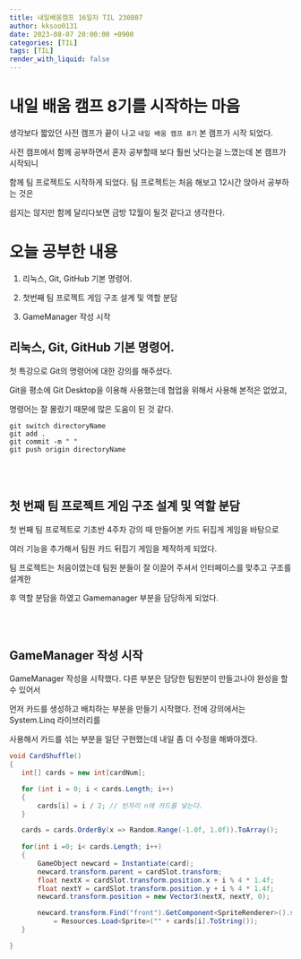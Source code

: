 ```yaml
---
title: 내일배움캠프 16일차 TIL 230807
author: kksoo0131
date: 2023-08-07 20:00:00 +0900
categories: [TIL]
tags: [TIL]
render_with_liquid: false
---
```


# 내일 배움 캠프 8기를 시작하는 마음

생각보다 짧았던 사전 캠프가 끝이 나고 `내일 배움 캠프 8기` 본 캠프가 시작 되었다.

사전 캠프에서 함께 공부하면서 혼자 공부할때 보다 훨씬 낫다는걸 느꼈는데 본 캠프가 시작되니

함께 팀 프로젝트도 시작하게 되었다. 팀 프로젝트는 처음 해보고 12시간 앉아서 공부하는 것은

쉽지는 않지만 함께 달리다보면 금방 12월이 될것 같다고 생각한다.


# 오늘 공부한 내용

1. 리눅스, Git, GitHub 기본 명령어.

2. 첫번째 팀 프로젝트 게임 구조 설계 및 역할 분담

3. GameManager 작성 시작


## 리눅스, Git, GitHub 기본 명령어.

첫 특강으로 Git의 명령어에 대한 강의를 해주셨다.

Git을 평소에 Git Desktop을 이용해 사용했는데 협업을 위해서 사용해 본적은 없었고,

명령어는 잘 몰랐기 때문에 많은 도움이 된 것 같다.

```
git switch directoryName
git add .
git commit -m " "
git push origin directoryName
```



<br/>
<br/>

## 첫 번째 팀 프로젝트 게임 구조 설계 및 역할 분담

첫 번째 팀 프로젝트로 기초반 4주차 강의 때 만들어본 카드 뒤집게 게임을 바탕으로

여러 기능을 추가해서 팀원 카드 뒤집기 게임을 제작하게 되었다.

팀 프로젝트는 처음이였는데 팀원 분들이 잘 이끌어 주셔서 인터페이스를 맞추고 구조를 설계한
 
 후 역할 분담을 하였고 Gamemanager 부분을 담당하게 되었다.

 <br/>
 <br/>

 ## GameManager 작성 시작

 GameManager 작성을 시작했다. 다른 부분은 담당한 팀원분이 만들고나야 완성을 할 수 있어서

 먼저 카드를 생성하고 배치하는 부분을 만들기 시작했다. 전에 강의에서는 System.Linq 라이브러리를

 사용해서 카드를 섞는 부분을 일단 구현했는데 내일 좀 더 수정을 해봐야겠다.

 ```cs
void CardShuffle()
{
    int[] cards = new int[cardNum];

    for (int i = 0; i < cards.Length; i++)
    {
        cards[i] = i / 2; // 빈자리 n에 카드를 넣는다.
    }

    cards = cards.OrderBy(x => Random.Range(-1.0f, 1.0f)).ToArray();
    
    for(int i =0; i< cards.Length; i++)
    {
        GameObject newcard = Instantiate(card);
        newcard.transform.parent = cardSlot.transform;
        float nextX = cardSlot.transform.position.x + i % 4 * 1.4f;
        float nextY = cardSlot.transform.position.y + i % 4 * 1.4f;
        newcard.transform.position = new Vector3(nextX, nextY, 0);

        newcard.transform.Find("front").GetComponent<SpriteRenderer>().sprite
            = Resources.Load<Sprite>("" + cards[i].ToString());
    }

}

 ```

